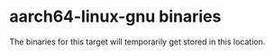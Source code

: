# aarch64-linux-gnu binaries

The binaries for this target will temporarily get stored in this location.
